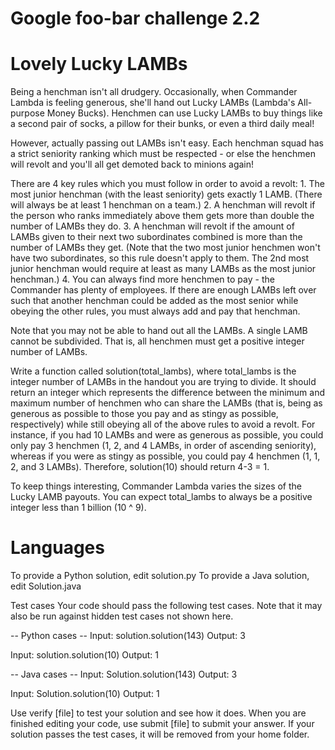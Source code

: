 # Google foo-bar challenge 2.2


# Lovely Lucky LAMBs

Being a henchman isn't all drudgery. Occasionally, when Commander Lambda is feeling generous, she'll hand out Lucky LAMBs (Lambda's All-purpose Money Bucks). Henchmen can use Lucky LAMBs to buy things like a second pair of socks, a pillow for their bunks, or even a third daily meal!

However, actually passing out LAMBs isn't easy. Each henchman squad has a strict seniority ranking which must be respected - or else the henchmen will revolt and you'll all get demoted back to minions again!

There are 4 key rules which you must follow in order to avoid a revolt: 1. The most junior henchman (with the least seniority) gets exactly 1 LAMB. (There will always be at least 1 henchman on a team.) 2. A henchman will revolt if the person who ranks immediately above them gets more than double the number of LAMBs they do. 3. A henchman will revolt if the amount of LAMBs given to their next two subordinates combined is more than the number of LAMBs they get. (Note that the two most junior henchmen won't have two subordinates, so this rule doesn't apply to them. The 2nd most junior henchman would require at least as many LAMBs as the most junior henchman.) 4. You can always find more henchmen to pay - the Commander has plenty of employees. If there are enough LAMBs left over such that another henchman could be added as the most senior while obeying the other rules, you must always add and pay that henchman.

Note that you may not be able to hand out all the LAMBs. A single LAMB cannot be subdivided. That is, all henchmen must get a positive integer number of LAMBs.

Write a function called solution(total_lambs), where total_lambs is the integer number of LAMBs in the handout you are trying to divide. It should return an integer which represents the difference between the minimum and maximum number of henchmen who can share the LAMBs (that is, being as generous as possible to those you pay and as stingy as possible, respectively) while still obeying all of the above rules to avoid a revolt. For instance, if you had 10 LAMBs and were as generous as possible, you could only pay 3 henchmen (1, 2, and 4 LAMBs, in order of ascending seniority), whereas if you were as stingy as possible, you could pay 4 henchmen (1, 1, 2, and 3 LAMBs). Therefore, solution(10) should return 4-3 = 1.

To keep things interesting, Commander Lambda varies the sizes of the Lucky LAMB payouts. You can expect total_lambs to always be a positive integer less than 1 billion (10 ^ 9).

# Languages

To provide a Python solution, edit solution.py To provide a Java solution, edit Solution.java

Test cases
Your code should pass the following test cases. Note that it may also be run against hidden test cases not shown here.

-- Python cases -- Input: solution.solution(143) Output: 3

Input: solution.solution(10) Output: 1

-- Java cases -- Input: Solution.solution(143) Output: 3

Input: Solution.solution(10) Output: 1

Use verify [file] to test your solution and see how it does. When you are finished editing your code, use submit [file] to submit your answer. If your solution passes the test cases, it will be removed from your home folder.
